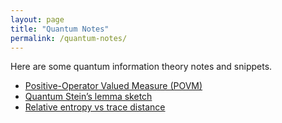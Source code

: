 ```yaml
---
layout: page
title: "Quantum Notes"
permalink: /quantum-notes/
---
```


Here are some quantum information theory notes and snippets. 

- [Positive-Operator Valued Measure (POVM)](/Quantum_information_notes.pdf)
- [Quantum Stein’s lemma sketch](#)
- [Relative entropy vs trace distance](#)

